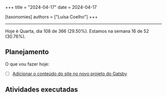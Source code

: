 +++
title = "2024-04-17"
date = 2024-04-17

[taxonomies]
authors = ["Luísa Coelho"]
+++

---

Hoje é Quarta, dia 108 de 366 (29.50%). Estamos na semana 16 de 52 (30.76%).

## Planejamento

O que vou fazer hoje:

- [ ] [Adicionar o conteúdo do site no novo projeto do Gatsby](https://github.com/OmnicodeSolutions/website/issues/131)

## Atividades executadas


